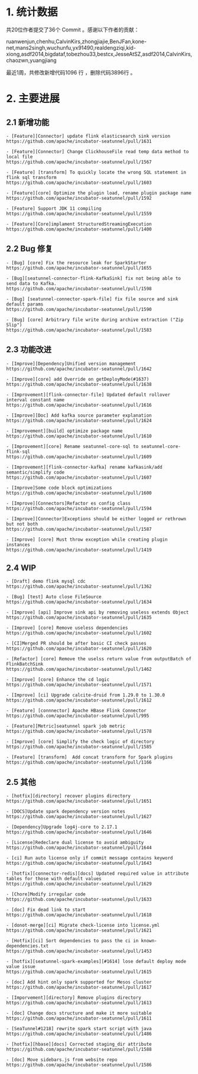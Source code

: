 
# 1. 统计数据

共20位作者提交了36个 Commit 。感谢以下作者的贡献：

ruanwenjun,chenhu,CalvinKirs,zhongjiajie,BenJFan,kone-net,mans2singh,wuchunfu,yx91490,realdengziqi,kid-xiong,asdf2014,bigdataf,tobezhou33,bestcx,JesseAtSZ,asdf2014,CalvinKirs,chaozwn,yuangjiang

最近1周，共修改新增代码1096
行 ，删除代码3896行 。


# 2. 主要进展
## 2.1 新增功能

	- [Feature][Connector] update flink elasticsearch sink version
	https://github.com/apache/incubator-seatunnel/pull/1631

	- [Feature][Connector] Change ClickhouseFile read temp data method to local file
	https://github.com/apache/incubator-seatunnel/pull/1567

	- [Feature] [transform] To quickly locate the wrong SQL statement in flink sql transform
	https://github.com/apache/incubator-seatunnel/pull/1603

	- [Feature][core] Optimize the plugin load, rename plugin package name
	https://github.com/apache/incubator-seatunnel/pull/1592

	- [Feature] Support JDK 11 compiling
	https://github.com/apache/incubator-seatunnel/pull/1559

	- [Feature][Core]implament StructuredStreamingExecution
	https://github.com/apache/incubator-seatunnel/pull/1400

## 2.2 Bug 修复

	- [Bug] [core] Fix the resource leak for SparkStarter
	https://github.com/apache/incubator-seatunnel/pull/1655

	- [Bug][seatunnel-connector-flink-KafkaSink] fix not being able to send data to Kafka.
	https://github.com/apache/incubator-seatunnel/pull/1598

	- [Bug] [seatunnel-connector-spark-file] fix file source and sink default params
	https://github.com/apache/incubator-seatunnel/pull/1590

	- [Bug] [core] Arbitrary file write during archive extraction ("Zip Slip")
	https://github.com/apache/incubator-seatunnel/pull/1583

## 2.3 功能改进

	- [Improve][Dependency]Unified version management
	https://github.com/apache/incubator-seatunnel/pull/1642

	- [Improve][core] add Override on getDeployMode(#1637)
	https://github.com/apache/incubator-seatunnel/pull/1638

	- [Improvement][flink-connector-file] Updated default rollover interval constant name
	https://github.com/apache/incubator-seatunnel/pull/1616

	- [Improve][Doc] Add kafka source parameter explanation
	https://github.com/apache/incubator-seatunnel/pull/1624

	- [Improvement][build] optimize package name
	https://github.com/apache/incubator-seatunnel/pull/1610

	- [Improvement][core] Rename seatunnel-core-sql to seatunnel-core-flink-sql
	https://github.com/apache/incubator-seatunnel/pull/1609

	- [Improvement][flink-connector-kafka] rename kafkasink/add semantic/simplify code
	https://github.com/apache/incubator-seatunnel/pull/1607

	- [Improve]Some code block optimizations
	https://github.com/apache/incubator-seatunnel/pull/1600

	- [Improve][Connectors]Refactor es config class
	https://github.com/apache/incubator-seatunnel/pull/1594

	- [Improve][Connector]Exceptions should be either logged or rethrown but not both
	https://github.com/apache/incubator-seatunnel/pull/1587

	- [Improve] [core] Must throw exception while creating plugin instances
	https://github.com/apache/incubator-seatunnel/pull/1419

## 2.4 WIP

	- [Draft] demo flink mysql cdc
	https://github.com/apache/incubator-seatunnel/pull/1362

	- [Bug] [test] Auto close FileSource
	https://github.com/apache/incubator-seatunnel/pull/1634

	- [Improve] [api] Improve sink api by removing useless extends Object
	https://github.com/apache/incubator-seatunnel/pull/1635

	- [Improve] [core] Remove useless dependencies
	https://github.com/apache/incubator-seatunnel/pull/1602

	- [CI]Merged PR should be after basic CI check passes
	https://github.com/apache/incubator-seatunnel/pull/1620

	- [Refactor] [core] Remove the uselss return value from outputBatch of FlinkBatchSink
	https://github.com/apache/incubator-seatunnel/pull/1462

	- [Improve] [core] Enhance the cd logic
	https://github.com/apache/incubator-seatunnel/pull/1571

	- [Improve] [ci] Upgrade calcite-druid from 1.29.0 to 1.30.0
	https://github.com/apache/incubator-seatunnel/pull/1612

	- [Feature] [connnector] Apache HBase Flink Connector
	https://github.com/apache/incubator-seatunnel/pull/995

	- [Feature][Metric]seatunnel spark job metric
	https://github.com/apache/incubator-seatunnel/pull/1578

	- [Improve] [core] Simplify the check logic of directory
	https://github.com/apache/incubator-seatunnel/pull/1585

	- [Feature] [transform]  Add concat transform for Spark plugins
	https://github.com/apache/incubator-seatunnel/pull/1166

## 2.5 其他

	- [hotfix][directory] recover plugins directory
	https://github.com/apache/incubator-seatunnel/pull/1651

	- [DOCS]Update spark dependency version notes
	https://github.com/apache/incubator-seatunnel/pull/1627

	- [Dependency]Upgrade log4j-core to 2.17.1
	https://github.com/apache/incubator-seatunnel/pull/1646

	- [License]Redeclare dual license to avoid ambiguity
	https://github.com/apache/incubator-seatunnel/pull/1644

	- [ci] Run auto license only if commit message contains keyword
	https://github.com/apache/incubator-seatunnel/pull/1643

	- [hotfix][connector-redis][docs] Updated required value in attribute tables for those with default values
	https://github.com/apache/incubator-seatunnel/pull/1629

	- [Chore]Modify irregular code
	https://github.com/apache/incubator-seatunnel/pull/1633

	- [doc] Fix dead link to start
	https://github.com/apache/incubator-seatunnel/pull/1618

	- [donot-merge][ci] Migrate check-license into license.yml
	https://github.com/apache/incubator-seatunnel/pull/1621

	- [Hotfix][ci] Sort dependencies to pass the ci in known-dependencies.txt
	https://github.com/apache/incubator-seatunnel/pull/1453

	- [hotfix][seatunnel-spark-examples][#1614] lose default deploy mode value issue
	https://github.com/apache/incubator-seatunnel/pull/1615

	- [doc] Add hint only spark supported for Mesos cluster
	https://github.com/apache/incubator-seatunnel/pull/1617

	- [Imporvement][directory] Remove plugins directory
	https://github.com/apache/incubator-seatunnel/pull/1613

	- [doc] Change docs structure and make it more suitable
	https://github.com/apache/incubator-seatunnel/pull/1611

	- [SeaTunnel#1218] rewrite spark start script with java
	https://github.com/apache/incubator-seatunnel/pull/1486

	- [hotfix][hbase][docs] Corrected staging_dir attribute
	https://github.com/apache/incubator-seatunnel/pull/1588

	- [doc] Move sidebars.js from website repo
	https://github.com/apache/incubator-seatunnel/pull/1586


